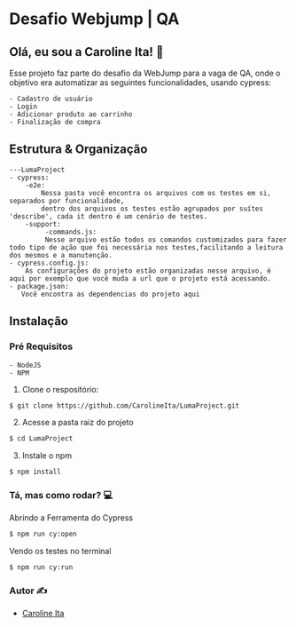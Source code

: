 # Desafio Webjump | QA

## Olá, eu sou a Caroline Ita! 👋

Esse projeto faz parte do desafio da WebJump para a vaga de QA, onde o objetivo era automatizar
as seguintes funcionalidades, usando cypress:

    - Cadastro de usuário
    - Login
    - Adicionar produto ao carrinho
    - Finalização de compra

## Estrutura & Organização
```
---LumaProject
- cypress:
    -e2e:
        Nessa pasta você encontra os arquivos com os testes em si, separados por funcionalidade,
        dentro dos arquivos os testes estão agrupados por suítes 'describe', cada it dentro é um cenário de testes.
    -support:
         -commands.js:
         Nesse arquivo estão todos os comandos customizados para fazer todo tipo de ação que foi necessária nos testes,facilitando a leitura dos mesmos e a manutenção.
- cypress.config.js:
    As configurações do projeto estão organizadas nesse arquivo, é aqui por exemplo que você muda a url que o projeto está acessando.
- package.json:
   Você encontra as dependencias do projeto aqui
```

## Instalação

### Pré Requisitos
    - NodeJS
    - NPM

1. Clone o respositório:

```sh
$ git clone https://github.com/CarolineIta/LumaProject.git
```

2. Acesse a pasta raiz do projeto
```sh
$ cd LumaProject
```

3. Instale o npm 
```sh
$ npm install
```

### Tá, mas como rodar? 💻

Abrindo a Ferramenta do Cypress

```sh
$ npm run cy:open
```

Vendo os testes no terminal
```sh
$ npm run cy:run
```


### Autor ✍️
- [Caroline Ita](mailto:caroline.mg.ita@gmail.com)